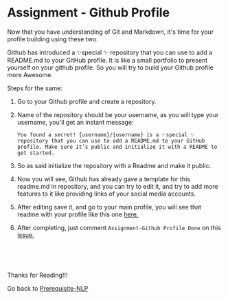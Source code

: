 # Assignment - Github Profile

Now that you have understanding of Git and Markdown, it's time for your profile building using these two.

Github has introduced a ✨special ✨ repository that you can use to add a README.md to your GitHub profile. It is like a small portfolio to present yourself on your github profile. So you will try to build your Github profile more Awesome.

Steps for the same:

1. Go to your Github profile and create a repository.
2. Name of the repository should be your username, as you will type your username, you'll get an instant message:

   ```You found a secret! {username}/{username} is a ✨special ✨ repository that you can use to add a README.md to your GitHub profile. Make sure it’s public and initialize it with a README to get started.```
3. So as said initialize the repository with a Readme and make it public.    

4. Now you will see, Github has already gave a template for this readme.md in repository, and you can try to edit it, and try to add more features to it like providing links of your social media accounts.

5. After editing save it, and go to your main profile, you will see that readme with your profile like this one [here.](https://github.com/arpit-dwivedi)

6. After completing, just comment `Assignment-Github Profile Done` on this [issue.](https://github.com/DevIncept/Prerequisite-OpenCV/issues/1)

&nbsp;

&nbsp;


Thanks for Reading!!!

Go back to [Prerequisite-NLP](https://github.com/DevIncept/Prerequisite-NLP)
